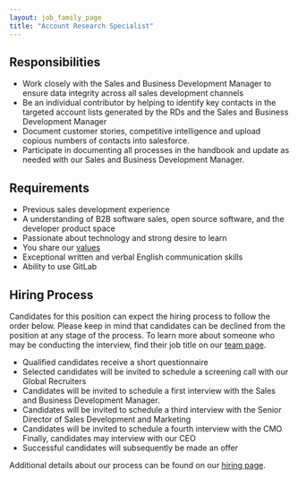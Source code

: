 ```yaml
---
layout: job_family_page
title: "Account Research Specialist"
---
```


## Responsibilities

* Work closely with the Sales and Business Development Manager to ensure data integrity across all sales development channels
* Be an individual contributor by helping to identify key contacts in the targeted account lists generated by the RDs and the Sales and Business Development Manager
* Document customer stories, competitive intelligence and upload copious numbers of contacts into salesforce.
* Participate in documenting all processes in the handbook and update as needed with our Sales and Business Development Manager.

## Requirements

* Previous sales development experience
* A understanding of B2B software sales, open source software, and the developer product space
* Passionate about technology and strong desire to learn
* You share our [values](/handbook/values/)
* Exceptional written and verbal English communication skills
* Ability to use GitLab

## Hiring Process

Candidates for this position can expect the hiring process to follow the order below. Please keep in mind that candidates can be declined from the position at any stage of the process. To learn more about someone who may be conducting the interview, find their job title on our [team page](/company/team).

* Qualified candidates receive a short questionnaire
* Selected candidates will be invited to schedule a screening call with our Global Recruiters
* Candidates will be invited to schedule a first interview with the Sales and Business Development Manager.
* Candidates will be invited to schedule a third interview with the Senior Director of Sales Development and Marketing
* Candidates will be invited to schedule a fourth interview with the CMO
Finally, candidates may interview with our CEO
* Successful candidates will subsequently be made an offer

Additional details about our process can be found on our [hiring page](/handbook/hiring/).
